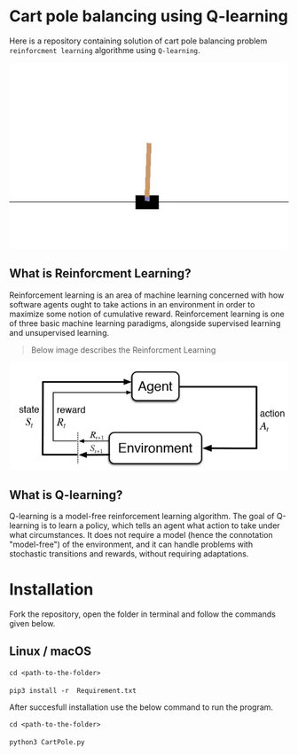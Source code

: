 # Cart pole balancing using Q-learning 

Here is a repository containing solution of cart pole balancing problem `reinforcment learning` algorithme using `Q-learning`. 

![](cartpole.gif)

## What is Reinforcment Learning?
Reinforcement learning is an area of machine learning concerned with how software agents ought to take actions in an environment in order to maximize some notion of cumulative reward. Reinforcement learning is one of three basic machine learning paradigms, alongside supervised learning and unsupervised learning.

> Below image describes the Reinforcment Learning

![](RL.jpg)

## What is Q-learning?
Q-learning is a model-free reinforcement learning algorithm. The goal of Q-learning is to learn a policy, which tells an agent what action to take under what circumstances. It does not require a model (hence the connotation "model-free") of the environment, and it can handle problems with stochastic transitions and rewards, without requiring adaptations.

# Installation
Fork the repository, open the folder in terminal and follow the commands given below.

## Linux / macOS
```
cd <path-to-the-folder>

pip3 install -r  Requirement.txt
```

After succesfull installation use the below command to run the program. 

```
cd <path-to-the-folder>

python3 CartPole.py
```